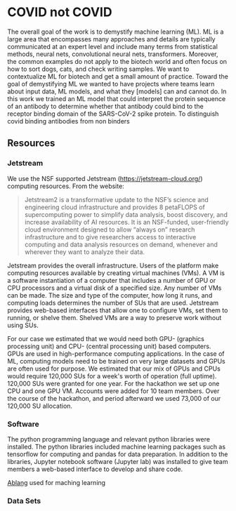 # COVID not COVID

The overall goal of the work is to demystify machine learning (ML). ML is a large area that encompasses many approaches and details are typically communicated at an expert level and include many terms from statistical methods, neural nets, convolutional neural nets, transformers.  Moreover, the common examples do not apply to the biotech world and often focus on how to sort dogs, cats, and check writing samples. We want to contextualize ML for biotech and get a small amount of practice. Toward the goal of demystifying ML we wanted to have projects where teams learn about input data, ML models, and what they [models] can and cannot do. In this work we trained an ML model that could interpret the protein sequence of an antibody to determine whether that antibody could bind to the receptor binding domain of the SARS-CoV-2 spike protein. To distinguish covid binding antibodies from non binders

## Resources
### Jetstream
We use the NSF supported Jetstream (https://jetstream-cloud.org/) computing resources. From the website: 
> Jetstream2 is a transformative update to the NSF’s science and engineering cloud infrastructure and provides 8 petaFLOPS of supercomputing power to simplify data analysis, boost discovery, and increase availability of AI resources. It is an NSF-funded, user-friendly cloud environment designed to allow “always on” research infrastructure and to give researchers access to interactive computing and data analysis resources on demand, whenever and wherever they want to analyze their data.

Jetstream provides the overall infrastructure. Users of the platform make computing resources available by creating virtual machines (VMs). A VM is a software instantiation of a computer that includes a number of GPU or CPU processors and a virtual disk of a specified size. Any number of VMs can be made. The size and type of the computer, how long it runs, and computing loads determines the number of SUs that are used. Jetstream provides web-based interfaces that allow one to configure VMs, set them to running, or shelve them. Shelved VMs are a way to preserve work without using SUs. 

For our case we estimated that we would need both GPU- (graphics processing unit) and CPU- (central processing unit) based computers. GPUs are used in high-performance computing applications. In the case of ML, computing models need to be trained on very large datasets and GPUs are often used for purpose. We estimated that our mix of GPUs and CPUs would require 120,000 SUs for a week's worth of operation (full uptime). 120,000 SUs were granted for one year. For the hackathon we set up one CPU and one GPU VM. Accounts were added for 10 team members. Over the course of the hackathon, and period afterward we used 73,000 of our 120,000 SU allocation.  

### Software
The python programming language and relevant python libraries were installed. The python libraries included machine learning packages such as tensorflow for computing and pandas for data preparation. In addition to the libraries, Jupyter notebook software (Jupyter lab) was installed to give team members a web-based interface to develop and share code. 

[Ablang](https://github.com/oxpig/AbLang) used for maching learning 
### Data Sets
